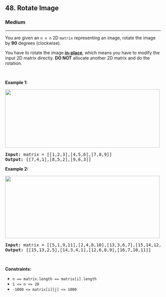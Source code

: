 <h2>48. Rotate Image</h2><h3>Medium</h3><hr><div><p>You are given an <code>n x n</code> 2D <code>matrix</code> representing an image, rotate the image by <strong>90</strong> degrees (clockwise).</p>

<p>You have to rotate the image <a href="https://en.wikipedia.org/wiki/In-place_algorithm" target="_blank"><strong>in-place</strong></a>, which means you have to modify the input 2D matrix directly. <strong>DO NOT</strong> allocate another 2D matrix and do the rotation.</p>

<p>&nbsp;</p>
<p><strong class="example">Example 1:</strong></p>
<img alt="" src="https://assets.leetcode.com/uploads/2020/08/28/mat1.jpg" style="width: 500px; height: 188px;">
<pre><strong>Input:</strong> matrix = [[1,2,3],[4,5,6],[7,8,9]]
<strong>Output:</strong> [[7,4,1],[8,5,2],[9,6,3]]
</pre>

<p><strong class="example">Example 2:</strong></p>
<img alt="" src="https://assets.leetcode.com/uploads/2020/08/28/mat2.jpg" style="width: 500px; height: 201px;">
<pre><strong>Input:</strong> matrix = [[5,1,9,11],[2,4,8,10],[13,3,6,7],[15,14,12,16]]
<strong>Output:</strong> [[15,13,2,5],[14,3,4,1],[12,6,8,9],[16,7,10,11]]
</pre>

<p>&nbsp;</p>
<p><strong>Constraints:</strong></p>

<ul>
	<li><code>n == matrix.length == matrix[i].length</code></li>
	<li><code>1 &lt;= n &lt;= 20</code></li>
	<li><code>-1000 &lt;= matrix[i][j] &lt;= 1000</code></li>
</ul>
</div>